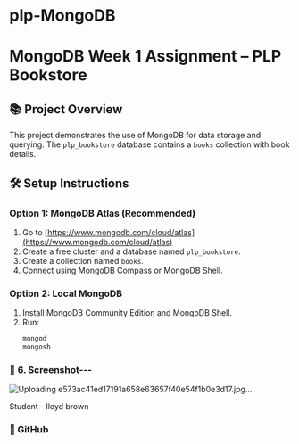# plp-MongoDB
# MongoDB Week 1 Assignment – PLP Bookstore

## 📚 Project Overview
This project demonstrates the use of MongoDB for data storage and querying. The `plp_bookstore` database contains a `books` collection with book details.

## 🛠️ Setup Instructions

### Option 1: MongoDB Atlas (Recommended)
1. Go to [https://www.mongodb.com/cloud/atlas](https://www.mongodb.com/cloud/atlas)
2. Create a free cluster and a database named `plp_bookstore`.
3. Create a collection named `books`.
4. Connect using MongoDB Compass or MongoDB Shell.

### Option 2: Local MongoDB
1. Install MongoDB Community Edition and MongoDB Shell.
2. Run:
   ```bash
   mongod
   mongosh
### 📸 **6. Screenshot**---
![Uploading e573ac41ed17191a658e63657f40e54f1b0e3d17.jpg…]()

Student - lloyd brown

### 🚀 GitHub 

